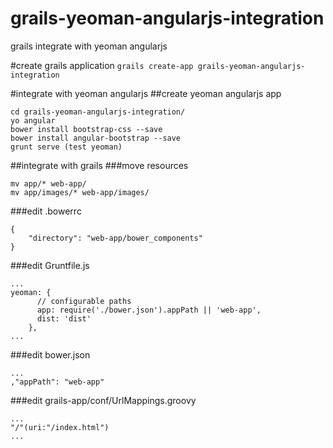 grails-yeoman-angularjs-integration
===================================

grails integrate with yeoman angularjs

#create grails application
`grails create-app grails-yeoman-angularjs-integration`

#integrate with yeoman angularjs
##create yeoman angularjs app
```
cd grails-yeoman-angularjs-integration/
yo angular
bower install bootstrap-css --save
bower install angular-bootstrap --save
grunt serve (test yeoman)
```
##integrate with grails
###move resources
```
mv app/* web-app/
mv app/images/* web-app/images/ 
```
###edit .bowerrc
```
{
    "directory": "web-app/bower_components"
}
```
###edit Gruntfile.js
```
...
yeoman: {
      // configurable paths
      app: require('./bower.json').appPath || 'web-app',
      dist: 'dist'
    },
...
```
###edit bower.json
```
...
,"appPath": "web-app"
```
###edit grails-app/conf/UrlMappings.groovy
```
...
"/"(uri:"/index.html")
...
```



